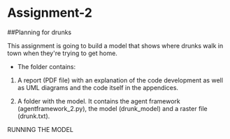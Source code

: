 # Assignment-2

##Planning for drunks

This assignment is going to build a model that shows where drunks walk in town when they're trying to get home.

* The folder contains:

1. A report (PDF file) with an explanation of the code development as well as UML diagrams and the code itself in the appendices.

2. A folder with the model. It contains the agent framework (agentframework_2.py), the model (drunk_model) and
a raster file (drunk.txt).


RUNNING THE MODEL


